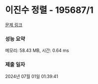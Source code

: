# 이진수 정렬 - 195687/1 

[문제 링크](https://level.goorm.io/exam/195687/%EC%9D%B4%EC%A7%84%EC%88%98-%EC%A0%95%EB%A0%AC/quiz/1) 

### 성능 요약

메모리: 58.43 MB, 시간: 0.64 ms

### 제출 일자

2024년 07월 01일 01:39:41

